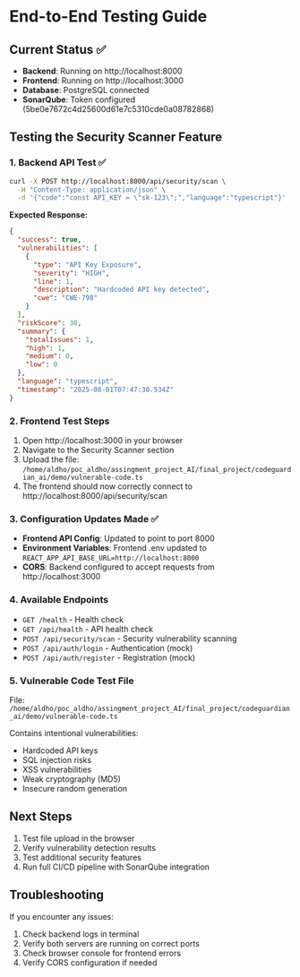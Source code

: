 # End-to-End Testing Guide

## Current Status ✅
- **Backend**: Running on http://localhost:8000
- **Frontend**: Running on http://localhost:3000
- **Database**: PostgreSQL connected
- **SonarQube**: Token configured (5be0e7672c4d25600d61e7c5310cde0a08782868)

## Testing the Security Scanner Feature

### 1. Backend API Test ✅
```bash
curl -X POST http://localhost:8000/api/security/scan \
  -H "Content-Type: application/json" \
  -d '{"code":"const API_KEY = \"sk-123\";","language":"typescript"}'
```

**Expected Response:**
```json
{
  "success": true,
  "vulnerabilities": [
    {
      "type": "API Key Exposure",
      "severity": "HIGH",
      "line": 1,
      "description": "Hardcoded API key detected",
      "cwe": "CWE-798"
    }
  ],
  "riskScore": 30,
  "summary": {
    "totalIssues": 1,
    "high": 1,
    "medium": 0,
    "low": 0
  },
  "language": "typescript",
  "timestamp": "2025-08-01T07:47:30.534Z"
}
```

### 2. Frontend Test Steps
1. Open http://localhost:3000 in your browser
2. Navigate to the Security Scanner section
3. Upload the file: `/home/aldho/poc_aldho/assingment_project_AI/final_project/codeguardian_ai/demo/vulnerable-code.ts`
4. The frontend should now correctly connect to http://localhost:8000/api/security/scan

### 3. Configuration Updates Made ✅
- **Frontend API Config**: Updated to point to port 8000
- **Environment Variables**: Frontend .env updated to `REACT_APP_API_BASE_URL=http://localhost:8000`
- **CORS**: Backend configured to accept requests from http://localhost:3000

### 4. Available Endpoints
- `GET /health` - Health check
- `GET /api/health` - API health check
- `POST /api/security/scan` - Security vulnerability scanning
- `POST /api/auth/login` - Authentication (mock)
- `POST /api/auth/register` - Registration (mock)

### 5. Vulnerable Code Test File
File: `/home/aldho/poc_aldho/assingment_project_AI/final_project/codeguardian_ai/demo/vulnerable-code.ts`

Contains intentional vulnerabilities:
- Hardcoded API keys
- SQL injection risks
- XSS vulnerabilities
- Weak cryptography (MD5)
- Insecure random generation

## Next Steps
1. Test file upload in the browser
2. Verify vulnerability detection results
3. Test additional security features
4. Run full CI/CD pipeline with SonarQube integration

## Troubleshooting
If you encounter any issues:
1. Check backend logs in terminal
2. Verify both servers are running on correct ports
3. Check browser console for frontend errors
4. Verify CORS configuration if needed
